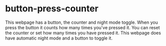# button-press-counter
This webpage has a button, the counter and night mode toggle. When you press the button it counts how many times you've pressed it. You can reset the counter or set how many times you have pressed it. This webpage does have automatic night mode and a button to toggle it.
